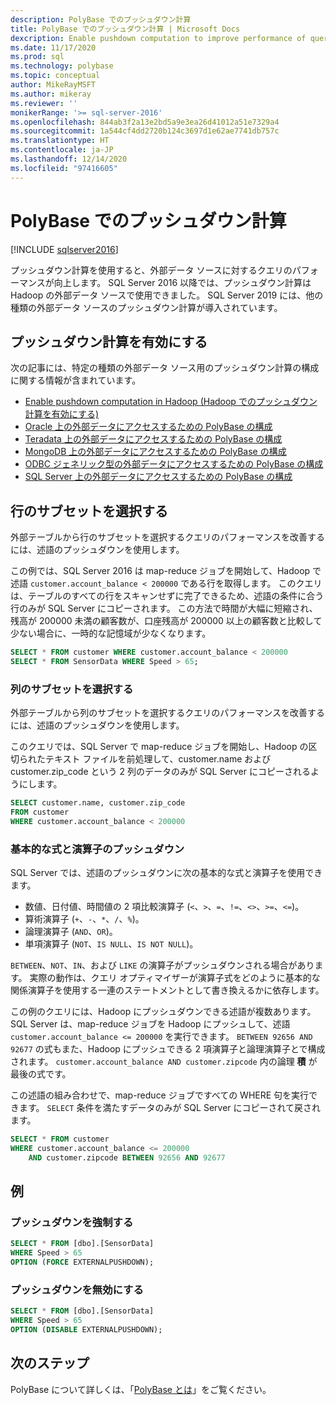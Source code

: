 ```yaml
---
description: PolyBase でのプッシュダウン計算
title: PolyBase でのプッシュダウン計算 | Microsoft Docs
dexcription: Enable pushdown computation to improve performance of queries on your Hadoop cluster. You can select a subset of rows/columns in an external table for pushdown.
ms.date: 11/17/2020
ms.prod: sql
ms.technology: polybase
ms.topic: conceptual
author: MikeRayMSFT
ms.author: mikeray
ms.reviewer: ''
monikerRange: '>= sql-server-2016'
ms.openlocfilehash: 844ab3f2a13e2bd5a9e3ea26d41012a51e7329a4
ms.sourcegitcommit: 1a544cf4dd2720b124c3697d1e62ae7741db757c
ms.translationtype: HT
ms.contentlocale: ja-JP
ms.lasthandoff: 12/14/2020
ms.locfileid: "97416605"
---
```

# <a name="pushdown-computations-in-polybase"></a>PolyBase でのプッシュダウン計算

[!INCLUDE [sqlserver2016](../../includes/applies-to-version/sqlserver2016.md)]

プッシュダウン計算を使用すると、外部データ ソースに対するクエリのパフォーマンスが向上します。 SQL Server 2016 以降では、プッシュダウン計算は Hadoop の外部データ ソースで使用できました。 SQL Server 2019 には、他の種類の外部データ ソースのプッシュダウン計算が導入されています。

## <a name="enable-pushdown-computation"></a> プッシュダウン計算を有効にする

次の記事には、特定の種類の外部データ ソース用のプッシュダウン計算の構成に関する情報が含まれています。

- [Enable pushdown computation in Hadoop (Hadoop でのプッシュダウン計算を有効にする)](polybase-configure-hadoop.md#pushdown)
- [Oracle 上の外部データにアクセスするための PolyBase の構成](polybase-configure-oracle.md)
- [Teradata 上の外部データにアクセスするための PolyBase の構成](polybase-configure-teradata.md)
- [MongoDB 上の外部データにアクセスするための PolyBase の構成](polybase-configure-mongodb.md)
- [ODBC ジェネリック型の外部データにアクセスするための PolyBase の構成](polybase-configure-odbc-generic.md)
- [SQL Server 上の外部データにアクセスするための PolyBase の構成](polybase-configure-sql-server.md)

## <a name="select-a-subset-of-rows"></a>行のサブセットを選択する

外部テーブルから行のサブセットを選択するクエリのパフォーマンスを改善するには、述語のプッシュダウンを使用します。

この例では、SQL Server 2016 は map-reduce ジョブを開始して、Hadoop で述語 `customer.account_balance < 200000` である行を取得します。 このクエリは、テーブルのすべての行をスキャンせずに完了できるため、述語の条件に合う行のみが SQL Server にコピーされます。 この方法で時間が大幅に短縮され、残高が 200000 未満の顧客数が、口座残高が 200000 以上の顧客数と比較して少ない場合に、一時的な記憶域が少なくなります。

```sql
SELECT * FROM customer WHERE customer.account_balance < 200000
SELECT * FROM SensorData WHERE Speed > 65;  
```

### <a name="select-a-subset-of-columns"></a>列のサブセットを選択する

外部テーブルから列のサブセットを選択するクエリのパフォーマンスを改善するには、述語のプッシュダウンを使用します。

このクエリでは、SQL Server で map-reduce ジョブを開始し、Hadoop の区切られたテキスト ファイルを前処理して、customer.name および customer.zip_code という 2 列のデータのみが SQL Server にコピーされるようにします。

```sql
SELECT customer.name, customer.zip_code
FROM customer
WHERE customer.account_balance < 200000
```

### <a name="pushdown-for-basic-expressions-and-operators"></a>基本的な式と演算子のプッシュダウン

SQL Server では、述語のプッシュダウンに次の基本的な式と演算子を使用できます。

- 数値、日付値、時間値の 2 項比較演算子 (`<`、`>`、`=`、`!=`、`<>`、`>=`、`<=`)。
- 算術演算子 (`+`、`-`、`*`、`/`、`%`)。
- 論理演算子 (`AND`、`OR`)。
- 単項演算子 (`NOT`、`IS NULL`、`IS NOT NULL`)。

`BETWEEN`、`NOT`、`IN`、および `LIKE` の演算子がプッシュダウンされる場合があります。 実際の動作は、クエリ オプティマイザーが演算子式をどのように基本的な関係演算子を使用する一連のステートメントとして書き換えるかに依存します。

この例のクエリには、Hadoop にプッシュダウンできる述語が複数あります。 SQL Server は、map-reduce ジョブを Hadoop にプッシュして、述語 `customer.account_balance <= 200000` を実行できます。 `BETWEEN 92656 AND 92677` の式もまた、Hadoop にプッシュできる 2 項演算子と論理演算子とで構成されます。 `customer.account_balance AND customer.zipcode` 内の論理 **積** が最後の式です。

この述語の組み合わせで、map-reduce ジョブですべての WHERE 句を実行できます。 `SELECT` 条件を満たすデータのみが SQL Server にコピーされて戻されます。

```sql
SELECT * FROM customer 
WHERE customer.account_balance <= 200000 
    AND customer.zipcode BETWEEN 92656 AND 92677
```

## <a name="examples"></a>例

### <a name="force-pushdown"></a>プッシュダウンを強制する

```sql
SELECT * FROM [dbo].[SensorData]
WHERE Speed > 65
OPTION (FORCE EXTERNALPUSHDOWN);
```

### <a name="disable-pushdown"></a>プッシュダウンを無効にする

```sql
SELECT * FROM [dbo].[SensorData]
WHERE Speed > 65
OPTION (DISABLE EXTERNALPUSHDOWN);
```

## <a name="next-steps"></a>次のステップ

PolyBase について詳しくは、「[PolyBase とは](polybase-guide.md)」をご覧ください。
